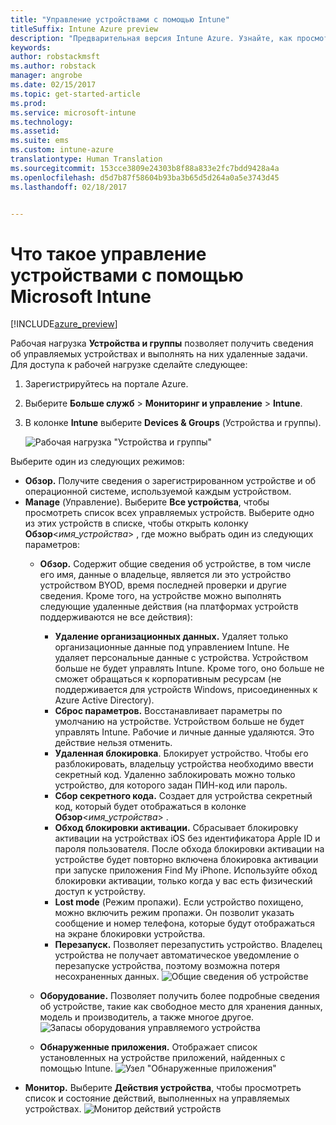 ```yaml
---
title: "Управление устройствами с помощью Intune"
titleSuffix: Intune Azure preview
description: "Предварительная версия Intune Azure. Узнайте, как просмотреть устройства, управляемые с помощью Intune, и выполнять с ними различные операции."
keywords: 
author: robstackmsft
ms.author: robstack
manager: angrobe
ms.date: 02/15/2017
ms.topic: get-started-article
ms.prod: 
ms.service: microsoft-intune
ms.technology: 
ms.assetid: 
ms.suite: ems
ms.custom: intune-azure
translationtype: Human Translation
ms.sourcegitcommit: 153cce3809e24303b8f88a833e2fc7bdd9428a4a
ms.openlocfilehash: d5d7b87f58604b93ba3b65d5d264a0a5e3743d45
ms.lasthandoff: 02/18/2017


---
```


# <a name="what-is-microsoft-intune-device-management"></a>Что такое управление устройствами с помощью Microsoft Intune 


[!INCLUDE[azure_preview](../includes/azure_preview.md)]

Рабочая нагрузка **Устройства и группы** позволяет получить сведения об управляемых устройствах и выполнять на них удаленные задачи. Для доступа к рабочей нагрузке сделайте следующее:

1. Зарегистрируйтесь на портале Azure.
2. Выберите **Больше служб** > **Мониторинг и управление** > **Intune**.
3. В колонке **Intune** выберите **Devices & Groups** (Устройства и группы).

    ![Рабочая нагрузка "Устройства и группы"](./media/devices-and-groups-workload.png)

Выберите один из следующих режимов:

- **Обзор.** Получите сведения о зарегистрированном устройстве и об операционной системе, используемой каждым устройством.
- **Manage** (Управление). Выберите **Все устройства**, чтобы просмотреть список всех управляемых устройств.
    Выберите одно из этих устройств в списке, чтобы открыть колонку **Обзор**<*имя_устройства*> , где можно выбрать один из следующих параметров:
    - **Обзор.** Содержит общие сведения об устройстве, в том числе его имя, данные о владельце, является ли это устройство устройством BYOD, время последней проверки и другие сведения. Кроме того, на устройстве можно выполнять следующие удаленные действия (на платформах устройств поддерживаются не все действия):
        - **Удаление организационных данных.** Удаляет только организационные данные под управлением Intune. Не удаляет персональные данные с устройства. Устройством больше не будет управлять Intune. Кроме того, оно больше не сможет обращаться к корпоративным ресурсам (не поддерживается для устройств Windows, присоединенных к Azure Active Directory).
        - **Сброс параметров.** Восстанавливает параметры по умолчанию на устройстве. Устройством больше не будет управлять Intune. Рабочие и личные данные удаляются. Это действие нельзя отменить.
        - **Удаленная блокировка**. Блокирует устройство. Чтобы его разблокировать, владельцу устройства необходимо ввести секретный код. Удаленно заблокировать можно только устройство, для которого задан ПИН-код или пароль.
        - **Сбор секретного кода.** Создает для устройства секретный код, который будет отображаться в колонке **Обзор**<*имя_устройства*> .
        - **Обход блокировки активации.** Сбрасывает блокировку активации на устройствах iOS без идентификатора Apple ID и пароля пользователя. После обхода блокировки активации на устройстве будет повторно включена блокировка активации при запуске приложения Find My iPhone. Используйте обход блокировки активации, только когда у вас есть физический доступ к устройству.
        - **Lost mode** (Режим пропажи). Если устройство похищено, можно включить режим пропажи. Он позволит указать сообщение и номер телефона, которые будут отображаться на экране блокировки устройства.
        - **Перезапуск.** Позволяет перезапустить устройство. Владелец устройства не получает автоматическое уведомление о перезапуске устройства, поэтому возможна потеря несохраненных данных.
        ![Общие сведения об устройстве](http://i.imgur.com/4Rx4VXm.png)
        
    - **Оборудование.** Позволяет получить более подробные сведения об устройстве, такие как свободное место для хранения данных, модель и производитель, а также многое другое.
    ![Запасы оборудования управляемого устройства](./media/hardware-inventory.png)
    - **Обнаруженные приложения.** Отображает список установленных на устройстве приложений, найденных с помощью Intune.
    ![Узел "Обнаруженные приложения"](./media/detected-applications.png)
- **Монитор.** Выберите **Действия устройства**, чтобы просмотреть список и состояние действий, выполненных на управляемых устройствах.
![Монитор действий устройств](./media/monitor-device-actions.png)

